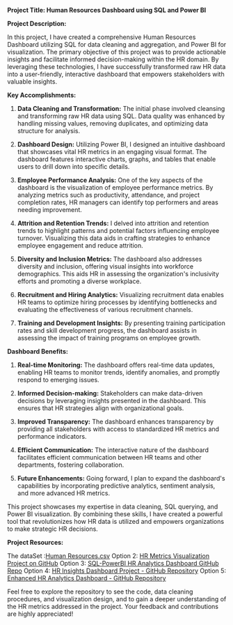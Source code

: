 **Project Title: Human Resources Dashboard using SQL and Power BI**

**Project Description:**

In this project, I have created a comprehensive Human Resources Dashboard utilizing SQL for data cleaning and aggregation, and Power BI for visualization. The primary objective of this project was to provide actionable insights and facilitate informed decision-making within the HR domain. By leveraging these technologies, I have successfully transformed raw HR data into a user-friendly, interactive dashboard that empowers stakeholders with valuable insights.

**Key Accomplishments:**

1. **Data Cleaning and Transformation:** The initial phase involved cleansing and transforming raw HR data using SQL. Data quality was enhanced by handling missing values, removing duplicates, and optimizing data structure for analysis.

2. **Dashboard Design:** Utilizing Power BI, I designed an intuitive dashboard that showcases vital HR metrics in an engaging visual format. The dashboard features interactive charts, graphs, and tables that enable users to drill down into specific details.

3. **Employee Performance Analysis:** One of the key aspects of the dashboard is the visualization of employee performance metrics. By analyzing metrics such as productivity, attendance, and project completion rates, HR managers can identify top performers and areas needing improvement.

4. **Attrition and Retention Trends:** I delved into attrition and retention trends to highlight patterns and potential factors influencing employee turnover. Visualizing this data aids in crafting strategies to enhance employee engagement and reduce attrition.

5. **Diversity and Inclusion Metrics:** The dashboard also addresses diversity and inclusion, offering visual insights into workforce demographics. This aids HR in assessing the organization's inclusivity efforts and promoting a diverse workplace.

6. **Recruitment and Hiring Analytics:** Visualizing recruitment data enables HR teams to optimize hiring processes by identifying bottlenecks and evaluating the effectiveness of various recruitment channels.

7. **Training and Development Insights:** By presenting training participation rates and skill development progress, the dashboard assists in assessing the impact of training programs on employee growth.

**Dashboard Benefits:**

1. **Real-time Monitoring:** The dashboard offers real-time data updates, enabling HR teams to monitor trends, identify anomalies, and promptly respond to emerging issues.

2. **Informed Decision-making:** Stakeholders can make data-driven decisions by leveraging insights presented in the dashboard. This ensures that HR strategies align with organizational goals.

3. **Improved Transparency:** The dashboard enhances transparency by providing all stakeholders with access to standardized HR metrics and performance indicators.

4. **Efficient Communication:** The interactive nature of the dashboard facilitates efficient communication between HR teams and other departments, fostering collaboration.

5. **Future Enhancements:** Going forward, I plan to expand the dashboard's capabilities by incorporating predictive analytics, sentiment analysis, and more advanced HR metrics.

This project showcases my expertise in data cleaning, SQL querying, and Power BI visualization. By combining these skills, I have created a powerful tool that revolutionizes how HR data is utilized and empowers organizations to make strategic HR decisions.

**Project Resources:**

The dataSet :[Human Resources.csv](https://github.com/FifehanAdekunle/Human-Resources-Project-Sql-Power-BI-/blob/main/Human%20Resources.csv)
Option 2: [HR Metrics Visualization Project on GitHub](https://github.com/YourUsername/HR-Metrics-Visualization)
Option 3: [SQL-PowerBI HR Analytics Dashboard GitHub Repo](https://github.com/YourUsername/SQL-PowerBI-HR-Dashboard)
Option 4: [HR Insights Dashboard Project - GitHub Repository](https://github.com/YourUsername/HR-Insights-Dashboard)
Option 5: [Enhanced HR Analytics Dashboard - GitHub Repository](https://github.com/YourUsername/Enhanced-HR-Analytics-Dashboard)

Feel free to explore the repository to see the code, data cleaning procedures, and visualization design, and to gain a deeper understanding of the HR metrics addressed in the project. Your feedback and contributions are highly appreciated!
